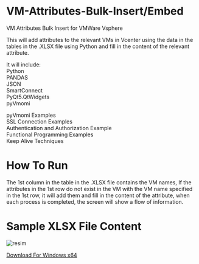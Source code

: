 # VM-Attributes-Bulk-Insert/Embed
VM Attributes Bulk Insert for VMWare Vsphere<br>

This will add attributes to the relevant VMs in Vcenter using the data in the tables in the .XLSX file using Python and fill in the content of the relevant attribute.<br>

It will include:<br>
Python<br>
PANDAS<br>
JSON<br>
SmartConnect<br>
PyQt5.QtWidgets<br>
pyVmomi<br>

pyVmomi Examples<br>
SSL Connection Examples<br>
Authentication and Authorization Example<br>
Functional Programming Examples<br>
Keep Alive Techniques<br>

# How To Run
The 1st column in the table in the .XLSX file contains the VM names, If the attributes in the 1st row do not exist in the VM with the VM name specified in the 1st row, it will add them and fill in the content of the attribute, when each process is completed, the screen will show a flow of information.
<br>
# Sample XLSX File Content

![resim](https://github.com/user-attachments/assets/918e4b20-a47b-4409-85c9-ebd6144e5e96)


[Download For Windows x64](https://drive.google.com/file/d/1Tr6D_FMLcRl8Cim5I5s0p06hiGvp5-W1/view?usp=sharing)


